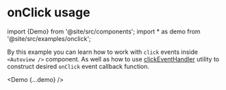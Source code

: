 # onClick usage


import {Demo} from '@site/src/components';
import * as demo from '@site/src/examples/onclick';


By this example you can learn how to work with `click` events inside `<Autoview />` component. As well as how to use [clickEventHandler](/docs/entities/events#clickeventhandler) utility to construct desired `onClick` event callback function. 

<Demo {...demo} />

 
